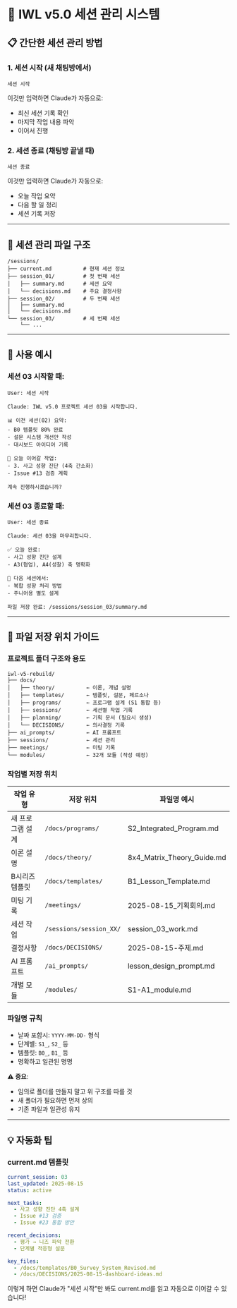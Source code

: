 # 🔄 IWL v5.0 세션 관리 시스템

## 📋 간단한 세션 관리 방법

### 1. 세션 시작 (새 채팅방에서)
```
세션 시작
```
이것만 입력하면 Claude가 자동으로:
- 최신 세션 기록 확인
- 마지막 작업 내용 파악
- 이어서 진행

### 2. 세션 종료 (채팅방 끝낼 때)
```
세션 종료
```
이것만 입력하면 Claude가 자동으로:
- 오늘 작업 요약
- 다음 할 일 정리
- 세션 기록 저장

---

## 📁 세션 관리 파일 구조

```
/sessions/
├── current.md          # 현재 세션 정보
├── session_01/         # 첫 번째 세션
│   ├── summary.md      # 세션 요약
│   └── decisions.md    # 주요 결정사항
├── session_02/         # 두 번째 세션
│   ├── summary.md
│   └── decisions.md
└── session_03/         # 세 번째 세션
    └── ...
```

---

## 🚀 사용 예시

### 세션 03 시작할 때:
```
User: 세션 시작

Claude: IWL v5.0 프로젝트 세션 03을 시작합니다.

📊 이전 세션(02) 요약:
- B0 템플릿 80% 완료
- 설문 시스템 개선안 작성
- 대시보드 아이디어 기록

🎯 오늘 이어갈 작업:
- 3. 사고 성향 진단 (4축 간소화)
- Issue #13 검증 계획

계속 진행하시겠습니까?
```

### 세션 03 종료할 때:
```
User: 세션 종료

Claude: 세션 03을 마무리합니다.

✅ 오늘 완료:
- 사고 성향 진단 설계
- A3(협업), A4(성찰) 축 명확화

🔄 다음 세션에서:
- 복합 성향 처리 방법
- 주니어용 별도 설계

파일 저장 완료: /sessions/session_03/summary.md
```

---

## 📁 파일 저장 위치 가이드

### 프로젝트 폴더 구조와 용도
```
iwl-v5-rebuild/
├── docs/
│   ├── theory/          ← 이론, 개념 설명
│   ├── templates/       ← 템플릿, 설문, 페르소나
│   ├── programs/        ← 프로그램 설계 (S1 통합 등)
│   ├── sessions/        ← 세션별 작업 기록
│   ├── planning/        ← 기획 문서 (필요시 생성)
│   └── DECISIONS/       ← 의사결정 기록
├── ai_prompts/          ← AI 프롬프트
├── sessions/            ← 세션 관리
├── meetings/            ← 미팅 기록
└── modules/             ← 32개 모듈 (작성 예정)
```

### 작업별 저장 위치
| 작업 유형 | 저장 위치 | 파일명 예시 |
|-----------|-----------|------------|
| 새 프로그램 설계 | `/docs/programs/` | S2_Integrated_Program.md |
| 이론 설명 | `/docs/theory/` | 8x4_Matrix_Theory_Guide.md |
| B시리즈 템플릿 | `/docs/templates/` | B1_Lesson_Template.md |
| 미팅 기록 | `/meetings/` | 2025-08-15_기획회의.md |
| 세션 작업 | `/sessions/session_XX/` | session_03_work.md |
| 결정사항 | `/docs/DECISIONS/` | 2025-08-15-주제.md |
| AI 프롬프트 | `/ai_prompts/` | lesson_design_prompt.md |
| 개별 모듈 | `/modules/` | S1-A1_module.md |

### 파일명 규칙
- 날짜 포함시: `YYYY-MM-DD-` 형식
- 단계별: `S1_`, `S2_` 등
- 템플릿: `B0_`, `B1_` 등
- 명확하고 일관된 명명

**⚠️ 중요**: 
- 임의로 폴더를 만들지 말고 위 구조를 따를 것
- 새 폴더가 필요하면 먼저 상의
- 기존 파일과 일관성 유지

---

## 💡 자동화 팁

### current.md 템플릿
```yaml
current_session: 03
last_updated: 2025-08-15
status: active

next_tasks:
  - 사고 성향 진단 4축 설계
  - Issue #13 검증
  - Issue #23 통합 방안

recent_decisions:
  - 평가 → 니즈 파악 전환
  - 단계별 적응형 설문

key_files:
  - /docs/templates/B0_Survey_System_Revised.md
  - /docs/DECISIONS/2025-08-15-dashboard-ideas.md
```

이렇게 하면 Claude가 "세션 시작"만 봐도 current.md를 읽고 자동으로 이어갈 수 있습니다!
